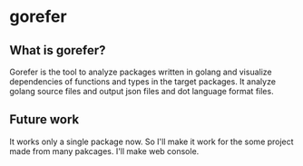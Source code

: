 # gorefer

## What is gorefer?
Gorefer is the tool to analyze packages written in golang and visualize dependencies of functions and types in the target packages.
It analyze golang source files and output json files and dot language format files.

## Future work
It works only a single package now. So I'll make it work for the some project made from many pakcages.
I'll make web console.
